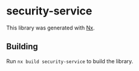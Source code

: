 # security-service

This library was generated with [Nx](https://nx.dev).

## Building

Run `nx build security-service` to build the library.
